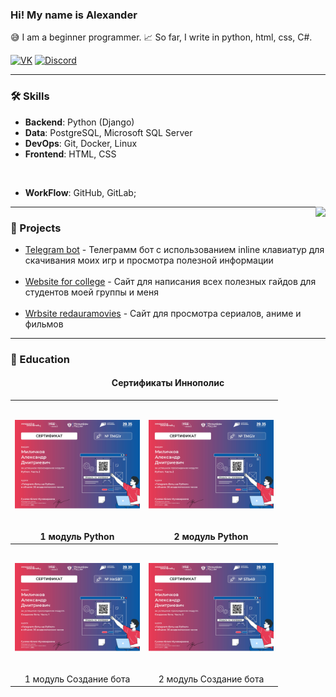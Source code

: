 ### Hi! My name is Alexander

😅 I am a beginner programmer. 📈 So far, I write in python, html, css, C#.

[![VK](https://img.shields.io/badge/-VK-0077FF?style=for-the-badge&logo=VK&logoColor=FFFFFF)](https://vk.com/komorilfg)
[![Discord](https://img.shields.io/badge/-Discord-5761F6?style=for-the-badge&logo=Discord&logoColor=FFFFFF)](https://discordapp.com/users/996144843287957514/)

---
<h3>🛠️ Skills</h3>

* **Backend**: Python (Django)
* **Data**: PostgreSQL, Microsoft SQL Server
* **DevOps**: Git, Docker, Linux
* **Frontend**: HTML, CSS

<br>

* **WorkFlow**: GitHub, GitLab;

<img src="https://github-readme-stats.vercel.app/api/top-langs/?username=Komorif&langs_count=6&layout=compact&theme=dark" align="right">


---

<h3>🧠 Projects</h3>

- [Telegram bot](https://github.com/Komorif/Telegram_bot_pythonanywhere) - Телеграмм бот с использованием inline клавиатур
для скачивания моих игр и просмотра полезной информации
<br><br>
- [Website for college](https://github.com/Komorif/college_blog) - Сайт для написания всех полезных гайдов для студентов моей группы и меня 
<br><br>
- [Wrbsite redauramovies](https://github.com/Komorif/f) - Сайт для просмотра сериалов, аниме и фильмов

---

<h3>🦾 Education</h3>
<h4 align="center">Сертификаты Иннополис</h3>

| <div style="width: 200px; height: 200px; display: flex; justify-content: center; align-items: center;"> <a href="https://drive.google.com/file/d/1PuHjGVJb8terEUUNvqoR3SoUyYueK9zm/view" target="_blank"> <img src="assets/Python_module_part_2.jpg" style="max-width: 100%; max-height: 100%;"> </a> </div><div style="text-align: center; margin-top: 5px;">1 модуль Python</div>         | <div style="width: 200px; height: 200px; display: flex; justify-content: center; align-items: center;"> <a href="https://drive.google.com/file/d/1Ysx7cHcQW4abBQlJKrCCDVYHKPovMGGO/view" target="_blank"> <img src="assets/Python_module_part_2.jpg" style="max-width: 100%; max-height: 100%;"> </a> </div><div style="text-align: center; margin-top: 5px;">2 модуль Python</div>         |
| ------------------------------------------------------------------------------------------------------------------------------------------------------------------------------------------------------------------------------------------------------------------------------------------------------------------------------------------------------------------------------------------- | ------------------------------------------------------------------------------------------------------------------------------------------------------------------------------------------------------------------------------------------------------------------------------------------------------------------------------------------------------------------------------------------- |
| <div style="width: 200px; height: 200px; display: flex; justify-content: center; align-items: center;"> <a href="https://drive.google.com/file/d/1WnYvvZVlNkV68UKj2aW2wv5nTRJowmod/view" target="_blank"> <img src="assets/creating_a_bot_part_1.jpg" style="max-width: 100%; max-height: 100%;"> </a> </div><div style="text-align: center; margin-top: 5px;">1 модуль Создание бота</div> | <div style="width: 200px; height: 200px; display: flex; justify-content: center; align-items: center;"> <a href="https://drive.google.com/file/d/1T9YxLyt7Uohprdj6AB1MA4R0D7c05bv2/view" target="_blank"> <img src="assets/creating_a_bot_part_2.jpg" style="max-width: 100%; max-height: 100%;"> </a> </div><div style="text-align: center; margin-top: 5px;">2 модуль Создание бота</div> |
